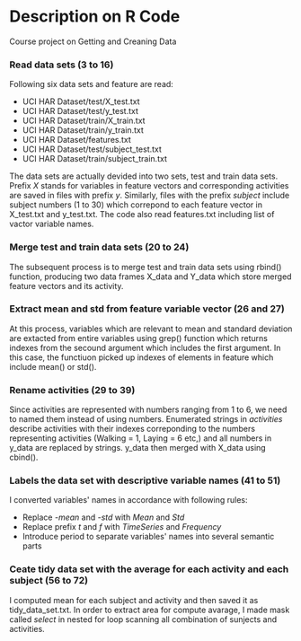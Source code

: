 # Description on R Code
Course project on Getting and Creaning Data 

### Read data sets (3 to 16)
Following six data sets and feature are read:
- UCI HAR Dataset/test/X_test.txt
- UCI HAR Dataset/test/y_test.txt
- UCI HAR Dataset/train/X_train.txt
- UCI HAR Dataset/train/y_train.txt
- UCI HAR Dataset/features.txt
- UCI HAR Dataset/test/subject_test.txt
- UCI HAR Dataset/train/subject_train.txt

The data sets are actually devided into two sets, test and train data sets. Prefix *X* stands for variables in feature vectors and corresponding activities are saved in files with prefix *y*. 
Similarly, files with the prefix *subject* include subject numbers (1 to 30) which correpond to each feature vector in X_test.txt and y_test.txt. The code also read features.txt including list of vactor variable names.

### Merge test and train data sets (20 to 24)
The subsequent process is to merge test and train data sets using rbind() function, producing two data frames X_data and Y_data which store merged feature vectors and its activity.

### Extract mean and std from feature variable vector (26 and 27)  
At this process, variables which are relevant to mean and standard deviation are extacted from entire variables using grep() function which returns indexes from the secound argument which includes the first argument.  In this case,  the functiuon picked up indexes of elements in feature which include mean() or std(). 


### Rename activities (29 to 39)
Since activities are represented with numbers ranging from 1 to 6, we need to named them instead of using numbers. Enumerated strings in *activities*  describe activities with their indexes correponding to the numbers representing activities (Walking = 1, Laying = 6 etc,) and all numbers in y_data are replaced by strings. y_data then merged with X_data using cbind().

### Labels the data set with descriptive variable names (41 to 51)
I converted variables' names in accordance with following rules:
- Replace *-mean* and *-std* with *Mean* and *Std*
- Replace prefix *t* and *f* with *TimeSeries* and *Frequency*
- Introduce period to separate variables' names into several semantic parts


### Ceate tidy data set with the average for each activity and each subject (56 to 72)
I computed mean for each subject and activity and then saved it as tidy_data_set.txt.
In order to extract area for compute avarage, I made mask called *select* in nested for loop scanning all combination of sunjects and activities.   
